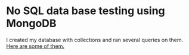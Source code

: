 # No SQL data base testing using MongoDB
I created my database with collections and ran several queries on them. [Here are some of them.](https://docs.google.com/document/d/15E-zFx28QRezA-KFFRpUzoTQ-9pzYu2euPB9UiyEx-Q/edit)
